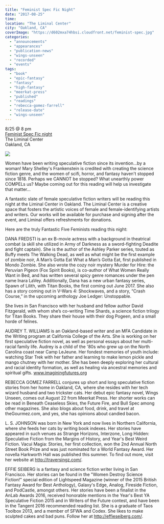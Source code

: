 ```yaml
---
title: "Feminist Spec Fic Night"
date: "2017-08-25"
time:
location: "The Liminal Center"
city: "Oakland, CA"
coverImage: "https://d602mxa74hbsi.cloudfront.net/feminist-spec.jpg"
categories:
  - "announcements"
  - "appearances"
  - "publication-news"
  - "wings-unseen"
  - "recorded"
  - "events"
tags:
  - "book"
  - "epic-fantasy"
  - "fantasy"
  - "high-fantasy"
  - "meerkat-press"
  - "published"
  - "readings"
  - "rebecca-gomez-farrell"
  - "release-date"
  - "wings-unseen"
---
```


8/25 @ 8 pm\
[Feminist Spec Fic night](https://www.facebook.com/events/349587845473101)\
The Liminal Center\
Oakland, CA

![](https://d602mxa74hbsi.cloudfront.net/feminist-spec.jpg)

Women have been writing speculative fiction since its invention...by a woman! Mary Shelley's Frankenstein is credited with creating the science fiction genre, and the women of scifi, horror, and fantasy haven't stopped since 1818. Perhaps we CANNOT be stopped? What unearthly power COMPELs us? Maybe coming out for this reading will help us investigate that matter...

A fantastic slate of female speculative fiction writers will be reading this night at the Liminal Center in Oakland. The Liminal Center is a creative space that fosters the artistic voices of female and female-identifying artists and writers. Our works will be available for purchase and signing after the event, and Liminal offers refreshments for donations.

Here are the truly Fantastic Five Feminists reading this night:

DANA FREDSTI is an ex B-movie actress with a background in theatrical combat (a skill she utilized in Army of Darkness as a sword-fighting Deadite and fight captain). She is the author of the Ashley Parker series, touted as Buffy meets The Walking Dead, as well as what might be the first example of zombie noir, A Man’s Gotta Eat What a Man’s Gotta Eat, first published in Mondo Zombie. She also wrote the cozy noir mystery Murder for Hire: the Peruvian Pigeon (Fox Spirit Books), is co-author of What Women Really Want in Bed, and has written several spicy genre romances under the pen name Inara LaVey. Additionally, Dana has a new urban fantasy series, Spawn of Lilith, with Titan Books, the first coming out June 2017. She also has a story coming out in V-Wars 4: Shockwaves, and a story, “Crash Course,” in the upcoming anthology Joe Ledger: Unstoppable.

She lives in San Francisco with her husband and fellow author David Fitzgerald, with whom she’s co-writing Time Shards, a science fiction trilogy for Titan Books. They share their house with their dog Pogeen, and a small horde of felines.

AUDREY T. WILLIAMS is an Oakland-based writer and an MFA Candidate in the Writing program at California College of the Arts. She is working on her first speculative fiction novel, as well as personal essays about her multi-racial family life. Audrey is a child of the '80s who grew up on the North Carolina coast near Camp LeJeune. Her fondest memories of youth include: watching Star Trek with her father and learning to make lemon pickle and mango chutney with her mother. She has been deeply exploring her cultural and racial identity formation, as well as healing via ancestral memories and spiritual gifts. www.imaginingfutures.org

REBECCA GOMEZ FARRELL conjures up short and long speculative fiction stories from her home in Oakland, CA, where she resides with her tech wizard husband and two trickster cats. Her debut epic fantasy novel, Wings Unseen, comes out August 22 from Meerkat Press. Her shorter works can be read in Beneath Ceaseless Skies, the Future Fire, and Bull Spec among other magazines. She also blogs about food, drink, and travel at theGourmez.com, and yes, she has opinions about candied bacon.

L. S. JOHNSON was born in New York and now lives in Northern California, where she feeds her cats by writing book indexes. Her stories have appeared in such venues as Strange Horizons, Interzone, Long Hidden: Speculative Fiction from the Margins of History, and Year's Best Weird Fiction. Vacui Magia: Stories, her first collection, won the 2nd Annual North Street Book Prize and was just nominated for a World Fantasy Award. Her novella Harkworth Hall was published this summer. To find out more, visit her website at http://traversingz.com/.

EFFIE SEIBERG is a fantasy and science fiction writer living in San Francisco. Her stories can be found in the "Women Destroy Science Fiction!" special edition of Lightspeed Magazine (winner of the 2015 British Fantasy Award for Best Anthology), Galaxy's Edge, Analog, Fireside Fiction, and PodCastle, amongst others. Her stories have been a finalist in the AnLab Awards 2016, received honorable mentions in the Year's Best YA Speculative Fiction 2015 and in Writers of the Future contest, and have been in the Tangent 2016 recommended reading list. She is a graduate of Taos Toolbox 2013, and a member of SFWA and Codex. She likes to make sculpted cakes and bad puns. Follow her at http://effieseiberg.com/.
